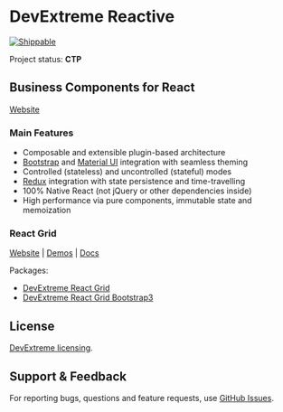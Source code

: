 # DevExtreme Reactive

[![Shippable](https://api.shippable.com/projects/58cf6adb35d7240600ba9bbb/badge?branch=master)](https://app.shippable.com/github/DevExpress/devextreme-reactive/)

Project status: **CTP**

## Business Components for React

[Website](https://devexpress.github.io/devextreme-reactive/react/)

### Main Features

* Composable and extensible plugin-based architecture
* [Bootstrap](https://github.com/react-bootstrap/react-bootstrap) and [Material UI](https://github.com/callemall/material-ui) integration with seamless theming
* Controlled (stateless) and uncontrolled (stateful) modes
* [Redux](https://github.com/reactjs/redux/) integration with state persistence and time-travelling
* 100% Native React (not jQuery or other dependencies inside)
* High performance via pure components, immutable state and memoization


### React Grid

[Website](https://devexpress.github.io/devextreme-reactive/react/grid/)
|
[Demos](https://devexpress.github.io/devextreme-reactive/react/grid/demos/)
|
[Docs](https://devexpress.github.io/devextreme-reactive/react/grid/docs/)

Packages:
- [DevExtreme React Grid](packages/dx-react-grid/README.md)
- [DevExtreme React Grid Bootstrap3](packages/dx-react-grid-bootstrap3/README.md)

## License

[DevExtreme licensing](https://js.devexpress.com/licensing/).

## Support & Feedback

For reporting bugs, questions and feature requests, use [GitHub Issues](https://github.com/DevExpress/devextreme-reactive/issues).
